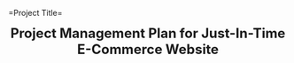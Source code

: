 =Project Title=
<b><font size="5"><p style="text-align:center">Project Management Plan for Just-In-Time E-Commerce Website</p></font></b>